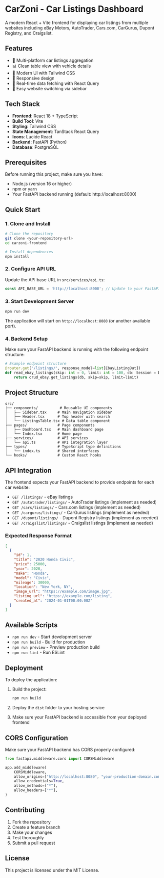
# CarZoni - Car Listings Dashboard

A modern React + Vite frontend for displaying car listings from multiple websites including eBay Motors, AutoTrader, Cars.com, CarGurus, Dupont Registry, and Craigslist.

## Features

- 🚗 Multi-platform car listings aggregation
- 📊 Clean table view with vehicle details
- 🎨 Modern UI with Tailwind CSS
- 📱 Responsive design
- 🔄 Real-time data fetching with React Query
- 🎯 Easy website switching via sidebar

## Tech Stack

- **Frontend**: React 18 + TypeScript
- **Build Tool**: Vite
- **Styling**: Tailwind CSS
- **State Management**: TanStack React Query
- **Icons**: Lucide React
- **Backend**: FastAPI (Python)
- **Database**: PostgreSQL

## Prerequisites

Before running this project, make sure you have:

- Node.js (version 16 or higher)
- npm or yarn
- Your FastAPI backend running (default: http://localhost:8000)

## Quick Start

### 1. Clone and Install

```bash
# Clone the repository
git clone <your-repository-url>
cd carzoni-frontend

# Install dependencies
npm install
```

### 2. Configure API URL

Update the API base URL in `src/services/api.ts`:

```typescript
const API_BASE_URL = 'http://localhost:8000'; // Update to your FastAPI server URL
```

### 3. Start Development Server

```bash
npm run dev
```

The application will start on `http://localhost:8080` (or another available port).

### 4. Backend Setup

Make sure your FastAPI backend is running with the following endpoint structure:

```python
# Example endpoint structure
@router.get("/listings/", response_model=list[EbayListingOut])
def read_ebay_listings(skip: int = 0, limit: int = 100, db: Session = Depends(get_db)):
    return crud_ebay.get_listings(db, skip=skip, limit=limit)
```

## Project Structure

```
src/
├── components/          # Reusable UI components
│   ├── Sidebar.tsx     # Main navigation sidebar
│   ├── Header.tsx      # Top header with search
│   └── ListingsTable.tsx # Data table component
├── pages/              # Page components
│   ├── Dashboard.tsx   # Main dashboard page
│   └── Index.tsx       # Home page
├── services/           # API services
│   └── api.ts          # API integration layer
├── types/              # TypeScript type definitions
│   └── index.ts        # Shared interfaces
└── hooks/              # Custom React hooks

```

## API Integration

The frontend expects your FastAPI backend to provide endpoints for each car website:

- `GET /listings/` - eBay listings
- `GET /autotrader/listings/` - AutoTrader listings (implement as needed)
- `GET /cars/listings/` - Cars.com listings (implement as needed)
- `GET /cargurus/listings/` - CarGurus listings (implement as needed)
- `GET /dupont/listings/` - Dupont Registry listings (implement as needed)
- `GET /craigslist/listings/` - Craigslist listings (implement as needed)

### Expected Response Format

```json
[
  {
    "id": 1,
    "title": "2020 Honda Civic",
    "price": 25000,
    "year": 2020,
    "make": "Honda",
    "model": "Civic",
    "mileage": 30000,
    "location": "New York, NY",
    "image_url": "https://example.com/image.jpg",
    "listing_url": "https://example.com/listing",
    "created_at": "2024-01-01T00:00:00Z"
  }
]
```

## Available Scripts

- `npm run dev` - Start development server
- `npm run build` - Build for production
- `npm run preview` - Preview production build
- `npm run lint` - Run ESLint

## Deployment

To deploy the application:

1. Build the project:
   ```bash
   npm run build
   ```

2. Deploy the `dist` folder to your hosting service

3. Make sure your FastAPI backend is accessible from your deployed frontend

## CORS Configuration

Make sure your FastAPI backend has CORS properly configured:

```python
from fastapi.middleware.cors import CORSMiddleware

app.add_middleware(
    CORSMiddleware,
    allow_origins=["http://localhost:8080", "your-production-domain.com"],
    allow_credentials=True,
    allow_methods=["*"],
    allow_headers=["*"],
)
```

## Contributing

1. Fork the repository
2. Create a feature branch
3. Make your changes
4. Test thoroughly
5. Submit a pull request

## License

This project is licensed under the MIT License.
